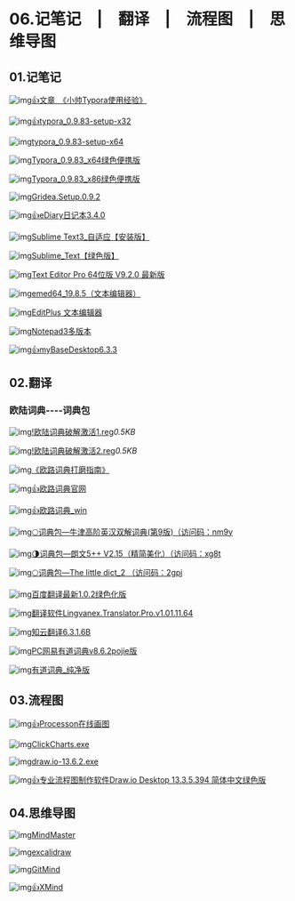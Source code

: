 # 06.记笔记　|　翻译　|　流程图　|　思维导图

## 01.记笔记

![img](http://zy.ysepan.com/f_zy/tp/wjlx/url.gif)[👍文章　《小帅Typora使用经验》](https://mp.weixin.qq.com/s?__biz=MzAxNDk3MTA4NA==&mid=2247487684&idx=1&sn=f6934246bd43b0ca5943a4e3cee6655b&chksm=9b8a6967acfde071722b966ab5571129c070369f0fcca4daf40784aea4104c3c8ddc5)

![img](http://zy.ysepan.com/f_zy/tp/wjlx/url.gif)[👍typora_0.9.83-setup-x32](https://cloud.189.cn/t/F7vaAnQf2ame)

![img](http://zy.ysepan.com/f_zy/tp/wjlx/url.gif)[typora_0.9.83-setup-x64](https://cloud.189.cn/t/Iv2MFrMr2Ure)

![img](http://zy.ysepan.com/f_zy/tp/wjlx/url.gif)[Typora_0.9.83_x64绿色便携版](https://cloud.189.cn/t/fiqMFnyYfqay)

![img](http://zy.ysepan.com/f_zy/tp/wjlx/url.gif)[Typora_0.9.83_x86绿色便携版](https://cloud.189.cn/t/RbuIjamEfeYf)

![img](http://zy.ysepan.com/f_zy/tp/wjlx/url.gif)[Gridea.Setup.0.9.2](https://cloud.189.cn/t/7riAryvYnA3u)

![img](http://zy.ysepan.com/f_zy/tp/wjlx/url.gif)[👍eDiary日记本3.4.0](https://cloud.189.cn/t/aIVBvivMrm22)

![img](http://zy.ysepan.com/f_zy/tp/wjlx/url.gif)[Sublime Text3_自适应【安装版】](https://cloud.189.cn/t/7n2uaanInEJf)

![img](http://zy.ysepan.com/f_zy/tp/wjlx/url.gif)[Sublime_Text【绿色版】](https://cloud.189.cn/t/E7n2UzVFVzmy)

![img](http://zy.ysepan.com/f_zy/tp/wjlx/url.gif)[Text Editor Pro 64位版 V9.2.0 最新版](https://cloud.189.cn/t/NRjqaaeqMfeu)

![img](http://zy.ysepan.com/f_zy/tp/wjlx/url.gif)[emed64_19.8.5（文本编辑器）](https://cloud.189.cn/t/qiAjiaNVveQv)

![img](http://zy.ysepan.com/f_zy/tp/wjlx/url.gif)[EditPlus 文本编辑器](https://cloud.189.cn/t/zummmu7b6ZNb)

![img](http://zy.ysepan.com/f_zy/tp/wjlx/url.gif)[Notepad3多版本](https://cloud.189.cn/t/EJbqAv6Zr2em)

![img](http://zy.ysepan.com/f_zy/tp/wjlx/url.gif)[👍myBaseDesktop6.3.3](https://cloud.189.cn/t/ryEjUr367rMb)

## 02.翻译

### 欧陆词典----词典包

![img](http://zy.ysepan.com/f_zy/tp/wjlx/eye.gif)[!欧陆词典破解激活1.reg](http://ys-i.ysepan.com/615441528/524437589/n5355733MJ3MI5SITLRT1c/!%E6%AC%A7%E9%99%86%E8%AF%8D%E5%85%B8%E7%A0%B4%E8%A7%A3%E6%BF%80%E6%B4%BB1.reg)*0.5KB*

![img](http://zy.ysepan.com/f_zy/tp/wjlx/eye.gif)[!欧陆词典破解激活2.reg](http://ys-i.ysepan.com/615441522/524437588/n5355733MJ3MI4SITLRT66/!%E6%AC%A7%E9%99%86%E8%AF%8D%E5%85%B8%E7%A0%B4%E8%A7%A3%E6%BF%80%E6%B4%BB2.reg)*0.5KB*

![img](http://zy.ysepan.com/f_zy/tp/wjlx/url.gif)[《欧路词典打磨指南》](https://zhuanlan.zhihu.com/p/64925212)

![img](http://zy.ysepan.com/f_zy/tp/wjlx/url.gif)[👍欧路词典官网](http://www.eudic.net/v4/en/app/download)

![img](http://zy.ysepan.com/f_zy/tp/wjlx/url.gif)[👍欧路词典_win](https://cloud.189.cn/t/eEJvYjyEvAfi)

![img](http://zy.ysepan.com/f_zy/tp/wjlx/url.gif)[🌕词典包—牛津高阶英汉双解词典(第9版)（访问码：nm9y](https://cloud.189.cn/t/iQvqEbJfmUzy)

![img](http://zy.ysepan.com/f_zy/tp/wjlx/url.gif)[🌗词典包—朗文5++ V2.15（精简美化）（访问码：xg8t](https://cloud.189.cn/t/u6nEJfErI7Zf)

![img](http://zy.ysepan.com/f_zy/tp/wjlx/url.gif)[🌕词典包—The little dict_2 （访问码：2gpj](https://cloud.189.cn/t/2iY32i3aeE7j)

![img](http://zy.ysepan.com/f_zy/tp/wjlx/url.gif)[百度翻译最新1.0.2绿色化版](https://cloud.189.cn/t/6n2qmiEn2aEb)

![img](http://zy.ysepan.com/f_zy/tp/wjlx/url.gif)[翻译软件Lingvanex.Translator.Pro.v1.01.11.64](https://cloud.189.cn/t/B3MriyVnIZzm)

![img](http://zy.ysepan.com/f_zy/tp/wjlx/url.gif)[知云翻译6.3.1.6B](https://cloud.189.cn/t/BnAVj2reAn6f)

![img](http://zy.ysepan.com/f_zy/tp/wjlx/url.gif)[PC网易有道词典v8.6.2pojie版](https://cloud.189.cn/t/IRfqEjZnyuy2)

![img](http://zy.ysepan.com/f_zy/tp/wjlx/url.gif)[有道词典_纯净版](https://cloud.189.cn/t/fqQvIje6bEbu)

## 03.流程图

![img](http://zy.ysepan.com/f_zy/tp/wjlx/url.gif)[👍Processon在线画图](https://www.processon.com/)

![img](http://zy.ysepan.com/f_zy/tp/wjlx/url.gif)[ClickCharts.exe](https://cloud.189.cn/t/vYRF7naAFVzu)

![img](http://zy.ysepan.com/f_zy/tp/wjlx/url.gif)[draw.io-13.6.2.exe](https://cloud.189.cn/t/73MjIvbAnqqy)

![img](http://zy.ysepan.com/f_zy/tp/wjlx/url.gif)[👍专业流程图制作软件Draw.io Desktop 13.3.5.394 简体中文绿色版](https://cloud.189.cn/t/a6VbQniInyea)

## 04.思维导图

![img](http://zy.ysepan.com/f_zy/tp/wjlx/url.gif)[MindMaster](https://cloud.189.cn/t/fMV3e2FZNF73)

![img](http://zy.ysepan.com/f_zy/tp/wjlx/url.gif)[excalidraw](https://excalidraw.com/)

![img](http://zy.ysepan.com/f_zy/tp/wjlx/url.gif)[GitMind](https://gitmind.cn/)

![img](http://zy.ysepan.com/f_zy/tp/wjlx/url.gif)[👍XMind](https://cloud.189.cn/t/ymA32i22e2Mv)